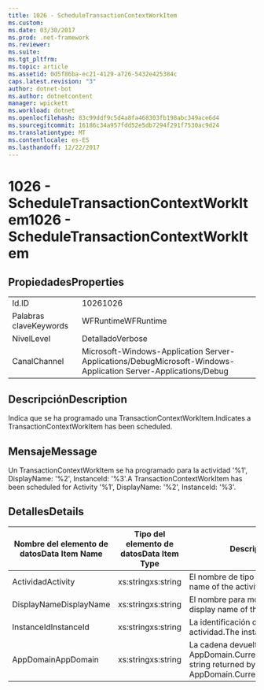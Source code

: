 ```yaml
---
title: 1026 - ScheduleTransactionContextWorkItem
ms.custom: 
ms.date: 03/30/2017
ms.prod: .net-framework
ms.reviewer: 
ms.suite: 
ms.tgt_pltfrm: 
ms.topic: article
ms.assetid: 0d5f86ba-ec21-4129-a726-5432e425384c
caps.latest.revision: "3"
author: dotnet-bot
ms.author: dotnetcontent
manager: wpickett
ms.workload: dotnet
ms.openlocfilehash: 83c99ddf9c5d4a8fa468303fb198abc349ace6d4
ms.sourcegitcommit: 16186c34a957fdd52e5db7294f291f7530ac9d24
ms.translationtype: MT
ms.contentlocale: es-ES
ms.lasthandoff: 12/22/2017
---
```

# <a name="1026---scheduletransactioncontextworkitem"></a><span data-ttu-id="6a0c8-102">1026 - ScheduleTransactionContextWorkItem</span><span class="sxs-lookup"><span data-stu-id="6a0c8-102">1026 - ScheduleTransactionContextWorkItem</span></span>
## <a name="properties"></a><span data-ttu-id="6a0c8-103">Propiedades</span><span class="sxs-lookup"><span data-stu-id="6a0c8-103">Properties</span></span>  
  
|||  
|-|-|  
|<span data-ttu-id="6a0c8-104">Id.</span><span class="sxs-lookup"><span data-stu-id="6a0c8-104">ID</span></span>|<span data-ttu-id="6a0c8-105">1026</span><span class="sxs-lookup"><span data-stu-id="6a0c8-105">1026</span></span>|  
|<span data-ttu-id="6a0c8-106">Palabras clave</span><span class="sxs-lookup"><span data-stu-id="6a0c8-106">Keywords</span></span>|<span data-ttu-id="6a0c8-107">WFRuntime</span><span class="sxs-lookup"><span data-stu-id="6a0c8-107">WFRuntime</span></span>|  
|<span data-ttu-id="6a0c8-108">Nivel</span><span class="sxs-lookup"><span data-stu-id="6a0c8-108">Level</span></span>|<span data-ttu-id="6a0c8-109">Detallado</span><span class="sxs-lookup"><span data-stu-id="6a0c8-109">Verbose</span></span>|  
|<span data-ttu-id="6a0c8-110">Canal</span><span class="sxs-lookup"><span data-stu-id="6a0c8-110">Channel</span></span>|<span data-ttu-id="6a0c8-111">Microsoft-Windows-Application Server-Applications/Debug</span><span class="sxs-lookup"><span data-stu-id="6a0c8-111">Microsoft-Windows-Application Server-Applications/Debug</span></span>|  
  
## <a name="description"></a><span data-ttu-id="6a0c8-112">Descripción</span><span class="sxs-lookup"><span data-stu-id="6a0c8-112">Description</span></span>  
 <span data-ttu-id="6a0c8-113">Indica que se ha programado una TransactionContextWorkItem.</span><span class="sxs-lookup"><span data-stu-id="6a0c8-113">Indicates a TransactionContextWorkItem has been scheduled.</span></span>  
  
## <a name="message"></a><span data-ttu-id="6a0c8-114">Mensaje</span><span class="sxs-lookup"><span data-stu-id="6a0c8-114">Message</span></span>  
 <span data-ttu-id="6a0c8-115">Un TransactionContextWorkItem se ha programado para la actividad '%1', DisplayName: '%2', InstanceId: '%3'.</span><span class="sxs-lookup"><span data-stu-id="6a0c8-115">A TransactionContextWorkItem has been scheduled for Activity '%1', DisplayName: '%2', InstanceId: '%3'.</span></span>  
  
## <a name="details"></a><span data-ttu-id="6a0c8-116">Detalles</span><span class="sxs-lookup"><span data-stu-id="6a0c8-116">Details</span></span>  
  
|<span data-ttu-id="6a0c8-117">Nombre del elemento de datos</span><span class="sxs-lookup"><span data-stu-id="6a0c8-117">Data Item Name</span></span>|<span data-ttu-id="6a0c8-118">Tipo del elemento de datos</span><span class="sxs-lookup"><span data-stu-id="6a0c8-118">Data Item Type</span></span>|<span data-ttu-id="6a0c8-119">Descripción</span><span class="sxs-lookup"><span data-stu-id="6a0c8-119">Description</span></span>|  
|--------------------|--------------------|-----------------|  
|<span data-ttu-id="6a0c8-120">Actividad</span><span class="sxs-lookup"><span data-stu-id="6a0c8-120">Activity</span></span>|<span data-ttu-id="6a0c8-121">xs:string</span><span class="sxs-lookup"><span data-stu-id="6a0c8-121">xs:string</span></span>|<span data-ttu-id="6a0c8-122">El nombre de tipo de la actividad.</span><span class="sxs-lookup"><span data-stu-id="6a0c8-122">The type name of the activity.</span></span>|  
|<span data-ttu-id="6a0c8-123">DisplayName</span><span class="sxs-lookup"><span data-stu-id="6a0c8-123">DisplayName</span></span>|<span data-ttu-id="6a0c8-124">xs:string</span><span class="sxs-lookup"><span data-stu-id="6a0c8-124">xs:string</span></span>|<span data-ttu-id="6a0c8-125">El nombre para mostrar de la actividad.</span><span class="sxs-lookup"><span data-stu-id="6a0c8-125">The display name of the activity.</span></span>|  
|<span data-ttu-id="6a0c8-126">InstanceId</span><span class="sxs-lookup"><span data-stu-id="6a0c8-126">InstanceId</span></span>|<span data-ttu-id="6a0c8-127">xs:string</span><span class="sxs-lookup"><span data-stu-id="6a0c8-127">xs:string</span></span>|<span data-ttu-id="6a0c8-128">La identificación de instancia de la actividad.</span><span class="sxs-lookup"><span data-stu-id="6a0c8-128">The instance id of the activity.</span></span>|  
|<span data-ttu-id="6a0c8-129">AppDomain</span><span class="sxs-lookup"><span data-stu-id="6a0c8-129">AppDomain</span></span>|<span data-ttu-id="6a0c8-130">xs:string</span><span class="sxs-lookup"><span data-stu-id="6a0c8-130">xs:string</span></span>|<span data-ttu-id="6a0c8-131">La cadena devuelta por AppDomain.CurrentDomain.FriendlyName.</span><span class="sxs-lookup"><span data-stu-id="6a0c8-131">The string returned by AppDomain.CurrentDomain.FriendlyName.</span></span>|
